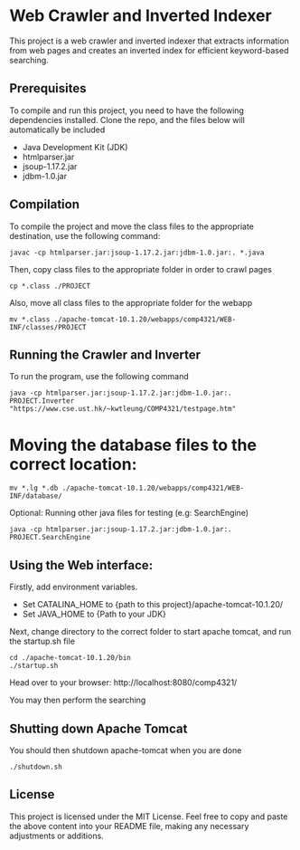 # Web Crawler and Inverted Indexer

This project is a web crawler and inverted indexer that extracts information from web pages and creates an inverted index for efficient keyword-based searching.

## Prerequisites

To compile and run this project, you need to have the following dependencies installed. Clone the repo, and the files below will automatically be included

- Java Development Kit (JDK)
- htmlparser.jar
- jsoup-1.17.2.jar
- jdbm-1.0.jar

## Compilation

To compile the project and move the class files to the appropriate destination, use the following command:

```shell
javac -cp htmlparser.jar:jsoup-1.17.2.jar:jdbm-1.0.jar:. *.java
```

Then, copy class files to the appropriate folder in order to crawl pages
```shell
cp *.class ./PROJECT
```

Also, move all class files to the appropriate folder for the webapp
```shell
mv *.class ./apache-tomcat-10.1.20/webapps/comp4321/WEB-INF/classes/PROJECT
```

## Running the Crawler and Inverter
To run the program, use the following command

```shell
java -cp htmlparser.jar:jsoup-1.17.2.jar:jdbm-1.0.jar:. PROJECT.Inverter "https://www.cse.ust.hk/~kwtleung/COMP4321/testpage.htm"
```

# Moving the database files to the correct location:
```shell
mv *.lg *.db ./apache-tomcat-10.1.20/webapps/comp4321/WEB-INF/database/

```
Optional: Running other java files for testing (e.g: SearchEngine)
```shell
java -cp htmlparser.jar:jsoup-1.17.2.jar:jdbm-1.0.jar:. PROJECT.SearchEngine
```


## Using the Web interface:
Firstly, add environment variables.
<ul>
<li>Set CATALINA_HOME to {path to this project}/apache-tomcat-10.1.20/</li>
<li>Set JAVA_HOME to {Path to your JDK}</li>
</ul>

Next, change directory to the correct folder to start apache tomcat, and run the startup.sh file
```shell
cd ./apache-tomcat-10.1.20/bin
./startup.sh
```

Head over to your browser:
http://localhost:8080/comp4321/

You may then perform the searching

## Shutting down Apache Tomcat
You should then shutdown apache-tomcat when you are done
```shell
./shutdown.sh
```

## License
This project is licensed under the MIT License.
Feel free to copy and paste the above content into your README file, making any necessary adjustments or additions.
